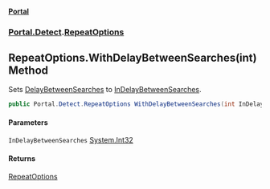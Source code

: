 #### [Portal](index.md 'index')
### [Portal.Detect](Portal.Detect.md 'Portal.Detect').[RepeatOptions](RepeatOptions.md 'Portal.Detect.RepeatOptions')

## RepeatOptions.WithDelayBetweenSearches(int) Method

Sets [DelayBetweenSearches](RepeatOptions.DelayBetweenSearches.md 'Portal.Detect.RepeatOptions.DelayBetweenSearches') to [InDelayBetweenSearches](RepeatOptions.WithDelayBetweenSearches(int).md#Portal.Detect.RepeatOptions.WithDelayBetweenSearches(int).InDelayBetweenSearches 'Portal.Detect.RepeatOptions.WithDelayBetweenSearches(int).InDelayBetweenSearches').

```csharp
public Portal.Detect.RepeatOptions WithDelayBetweenSearches(int InDelayBetweenSearches);
```
#### Parameters

<a name='Portal.Detect.RepeatOptions.WithDelayBetweenSearches(int).InDelayBetweenSearches'></a>

`InDelayBetweenSearches` [System.Int32](https://docs.microsoft.com/en-us/dotnet/api/System.Int32 'System.Int32')

#### Returns
[RepeatOptions](RepeatOptions.md 'Portal.Detect.RepeatOptions')